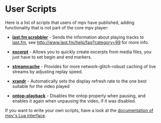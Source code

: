 # User Scripts

Here is a list of scripts that users of mpv have published, adding functionality that is not part of the core mpv player:

* **[last.fm scrobbler](https://github.com/l29ah/w3crapcli/blob/master/last.fm/mpv-lastfm.lua)** - Sends the information about playing tracks to [last.fm](http://last.fm/), see http://www.last.fm/help/faq?category=99 for more info.

* **[excerpt](https://github.com/lvml/mpv-plugin-excerpt)** - Allows you to quickly create excerpts from media files, you just have to set begin and end markers.

* **[streamcache](https://github.com/lvml/mpv-plugin-streamcache)** - Provides for more network-glitch-robust caching of live streams by adjusting replay speed.

* **[xrandr](https://github.com/lvml/mpv-plugin-xrandr)** - Automatically sets the display refresh rate to the one best suitable for the video played

* **[ontop-playback](https://gist.github.com/Shudouken/5f918ce6ded8b2034806)** - Disables the ontop property when pausing, and enables it again when unpausing the video, if it was disabled.

If you want to write your own scripts, have a look at the [documentation of mpv's Lua interface](https://github.com/mpv-player/mpv/blob/master/DOCS/man/lua.rst).